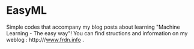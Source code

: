 # EasyML
Simple codes that accompany my blog posts about learning "Machine Learning - The easy way"!
You can find structions and information on my weblog : http:///www.frdn.info .
